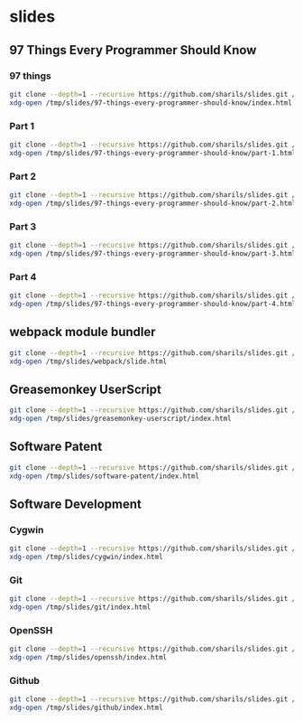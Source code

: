 slides
======

97 Things Every Programmer Should Know
--------------------------------------

### 97 things ###

```sh
git clone --depth=1 --recursive https://github.com/sharils/slides.git /tmp/slides/
xdg-open /tmp/slides/97-things-every-programmer-should-know/index.html
```

### Part 1 ###

```sh
git clone --depth=1 --recursive https://github.com/sharils/slides.git /tmp/slides/
xdg-open /tmp/slides/97-things-every-programmer-should-know/part-1.html
```

### Part 2 ###

```sh
git clone --depth=1 --recursive https://github.com/sharils/slides.git /tmp/slides/
xdg-open /tmp/slides/97-things-every-programmer-should-know/part-2.html
```

### Part 3 ###

```sh
git clone --depth=1 --recursive https://github.com/sharils/slides.git /tmp/slides/
xdg-open /tmp/slides/97-things-every-programmer-should-know/part-3.html
```

### Part 4 ###

```sh
git clone --depth=1 --recursive https://github.com/sharils/slides.git /tmp/slides/
xdg-open /tmp/slides/97-things-every-programmer-should-know/part-4.html
```

webpack module bundler
----------------------

```sh
git clone --depth=1 --recursive https://github.com/sharils/slides.git /tmp/slides/
xdg-open /tmp/slides/webpack/slide.html
```

Greasemonkey UserScript
-----------------------

```sh
git clone --depth=1 --recursive https://github.com/sharils/slides.git /tmp/slides/
xdg-open /tmp/slides/greasemonkey-userscript/index.html
```

Software Patent
---------------

```sh
git clone --depth=1 --recursive https://github.com/sharils/slides.git /tmp/slides/
xdg-open /tmp/slides/software-patent/index.html
```

Software Development
--------------------

### Cygwin ###

```sh
git clone --depth=1 --recursive https://github.com/sharils/slides.git /tmp/slides/
xdg-open /tmp/slides/cygwin/index.html
```

### Git ###

```sh
git clone --depth=1 --recursive https://github.com/sharils/slides.git /tmp/slides/
xdg-open /tmp/slides/git/index.html
```

### OpenSSH ###

```sh
git clone --depth=1 --recursive https://github.com/sharils/slides.git /tmp/slides/
xdg-open /tmp/slides/openssh/index.html
```

### Github ###

```sh
git clone --depth=1 --recursive https://github.com/sharils/slides.git /tmp/slides/
xdg-open /tmp/slides/github/index.html
```
